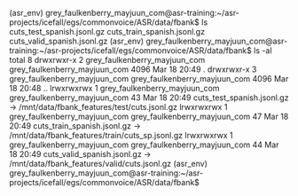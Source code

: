 (asr_env) grey_faulkenberry_mayjuun_com@asr-training:~/asr-projects/icefall/egs/commonvoice/ASR/data/fbank$ ls
cuts_test_spanish.jsonl.gz  cuts_train_spanish.jsonl.gz  cuts_valid_spanish.jsonl.gz
(asr_env) grey_faulkenberry_mayjuun_com@asr-training:~/asr-projects/icefall/egs/commonvoice/ASR/data/fbank$ ls -al
total 8
drwxrwxr-x 2 grey_faulkenberry_mayjuun_com grey_faulkenberry_mayjuun_com 4096 Mar 18 20:49 .
drwxrwxr-x 3 grey_faulkenberry_mayjuun_com grey_faulkenberry_mayjuun_com 4096 Mar 18 20:48 ..
lrwxrwxrwx 1 grey_faulkenberry_mayjuun_com grey_faulkenberry_mayjuun_com   43 Mar 18 20:49 cuts_test_spanish.jsonl.gz -> /mnt/data/fbank_features/test/cuts.jsonl.gz
lrwxrwxrwx 1 grey_faulkenberry_mayjuun_com grey_faulkenberry_mayjuun_com   47 Mar 18 20:49 cuts_train_spanish.jsonl.gz -> /mnt/data/fbank_features/train/cuts_sp.jsonl.gz
lrwxrwxrwx 1 grey_faulkenberry_mayjuun_com grey_faulkenberry_mayjuun_com   44 Mar 18 20:49 cuts_valid_spanish.jsonl.gz -> /mnt/data/fbank_features/valid/cuts.jsonl.gz
(asr_env) grey_faulkenberry_mayjuun_com@asr-training:~/asr-projects/icefall/egs/commonvoice/ASR/data/fbank$ 
